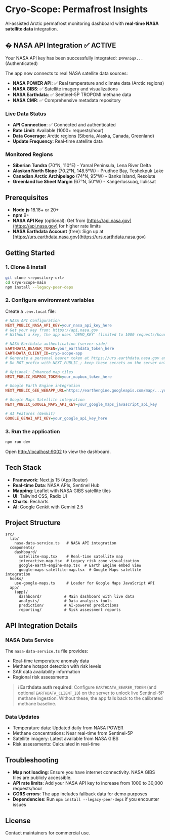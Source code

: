 # Cryo-Scope: Permafrost Insights

AI-assisted Arctic permafrost monitoring dashboard with **real-time NASA satellite data** integration.

## � NASA API Integration ✅ ACTIVE

Your NASA API key has been successfully integrated: `1MPAn5qX...` (Authenticated)

The app now connects to real NASA satellite data sources:
- **NASA POWER API**: ✅ Real temperature and climate data (Arctic regions)
- **NASA GIBS**: ✅ Satellite imagery and visualizations  
- **NASA Earthdata**: ✅ Sentinel-5P TROPOMI methane data
- **NASA CMR**: ✅ Comprehensive metadata repository

### Live Data Status
- **API Connection**: ✅ Connected and authenticated
- **Rate Limit**: Available (1000+ requests/hour)
- **Data Coverage**: Arctic regions (Siberia, Alaska, Canada, Greenland)
- **Update Frequency**: Real-time satellite data

### Monitored Regions
- **Siberian Tundra** (70°N, 110°E) - Yamal Peninsula, Lena River Delta
- **Alaskan North Slope** (70.2°N, 148.5°W) - Prudhoe Bay, Teshekpuk Lake  
- **Canadian Arctic Archipelago** (74°N, 95°W) - Banks Island, Resolute
- **Greenland Ice Sheet Margin** (67°N, 50°W) - Kangerlussuaq, Ilulissat

## Prerequisites

- **Node.js** 18.18+ or 20+
- **npm** 9+ 
- **NASA API Key** (optional): Get from [https://api.nasa.gov](https://api.nasa.gov) for higher rate limits
- **NASA Earthdata Account** (free): Sign up at [https://urs.earthdata.nasa.gov](https://urs.earthdata.nasa.gov)

## Getting Started

### 1. Clone & install

```bash
git clone <repository-url>
cd Cryo-Scope-main
npm install --legacy-peer-deps
```

### 2. Configure environment variables

Create a `.env.local` file:

```ini
# NASA API Configuration
NEXT_PUBLIC_NASA_API_KEY=your_nasa_api_key_here
# Get your key from: https://api.nasa.gov
# Without a key, the app uses 'DEMO_KEY' (limited to 1000 requests/hour)

# NASA Earthdata authentication (server-side)
EARTHDATA_BEARER_TOKEN=your_earthdata_token_here
EARTHDATA_CLIENT_ID=cryo-scope-app
# Generate a personal bearer token at https://urs.earthdata.nasa.gov and rotate regularly.
# Do NOT prefix with NEXT_PUBLIC_; keep these secrets on the server only.

# Optional: Enhanced map tiles
NEXT_PUBLIC_MAPBOX_TOKEN=your_mapbox_token_here

# Google Earth Engine integration
NEXT_PUBLIC_GEE_WEBAPP_URL=https://earthengine.googleapis.com/map/...your_app_id...

# Google Maps Satellite integration
NEXT_PUBLIC_GOOGLE_MAPS_API_KEY=your_google_maps_javascript_api_key

# AI Features (Genkit)
GOOGLE_GENAI_API_KEY=your_google_api_key_here
```

### 3. Run the application

```bash
npm run dev
```

Open [http://localhost:9002](http://localhost:9002) to view the dashboard.

## Tech Stack

- **Framework**: Next.js 15 (App Router)
- **Real-time Data**: NASA APIs, Sentinel Hub
- **Mapping**: Leaflet with NASA GIBS satellite tiles
- **UI**: Tailwind CSS, Radix UI
- **Charts**: Recharts
- **AI**: Google Genkit with Gemini 2.5

## Project Structure

```text
src/
  lib/
    nasa-data-service.ts   # NASA API integration
  components/
    dashboard/
      satellite-map.tsx    # Real-time satellite map
      interactive-map.tsx  # Legacy risk zone visualization
      google-earth-engine-map.tsx  # Earth Engine embed view
      google-maps-satellite-map.tsx  # Google Maps satellite integration
  hooks/
    use-google-maps.ts     # Loader for Google Maps JavaScript API
  app/
    (app)/
      dashboard/          # Main dashboard with live data
      analysis/           # Data analysis tools
      prediction/         # AI-powered predictions
      reporting/          # Risk assessment reports
```

## API Integration Details

### NASA Data Service

The `nasa-data-service.ts` file provides:

- Real-time temperature anomaly data
- Methane hotspot detection with risk levels
- SAR data availability information
- Regional risk assessments

> ℹ️ **Earthdata auth required**: Configure `EARTHDATA_BEARER_TOKEN` (and optional `EARTHDATA_CLIENT_ID`) on the server to unlock live Sentinel-5P methane ingestion. Without these, the app falls back to the calibrated methane baseline.

### Data Updates

- Temperature data: Updated daily from NASA POWER
- Methane concentrations: Near real-time from Sentinel-5P
- Satellite imagery: Latest available from NASA GIBS
- Risk assessments: Calculated in real-time

## Troubleshooting

- **Map not loading**: Ensure you have internet connectivity. NASA GIBS tiles are publicly accessible.
- **API rate limits**: Add your NASA API key to increase from 1000 to 30,000 requests/hour
- **CORS errors**: The app includes fallback data for demo purposes
- **Dependencies**: Run `npm install --legacy-peer-deps` if you encounter issues

## License

Contact maintainers for commercial use.
